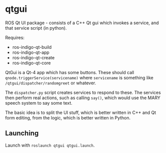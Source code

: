 # qtgui
ROS Qt UI package - consists of a C++ Qt gui which invokes a service,
and that service script (in python).

Requires:
* ros-indigo-qt-build
* ros-indigo-qt-app
* ros-indigo-qt-create
* ros-indigo-qt-core

QtGui is a Qt-4 app which has some buttons. These should call
`qnode.triggerService(servicename)` where `servicename` is something like
`/qtgui/dispatcher/randomgreet` or whatever.

The `dispatcher.py` script creates services to respond to these. The services
then perform real actions, such as calling `say()`, which would use the MARY
speech system to say some text.

The basic idea is to split the UI stuff, which is better written in C++
and Qt form editing, from the logic, which is better written in Python.

## Launching

Launch with `roslaunch qtgui qtgui.launch`.
